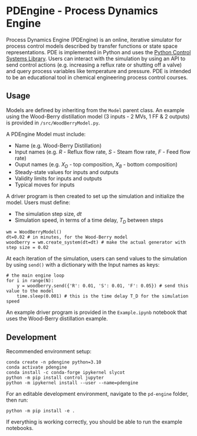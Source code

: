 # PDEngine - Process Dynamics Engine

Process Dynamics Engine (PDEngine) is an online, iterative simulator for process control models described by transfer functions or state space representations. PDE is implemented in Python and uses the [Python Control Systems Library](https://github.com/python-control/python-control). Users can interact with the simulation by using an API to send control actions (e.g. increasing a reflux rate or shutting off a valve) and query process variables like temperature and pressure. PDE is intended to be an educational tool in chemical engineering process control courses.

## Usage

Models are defined by inheriting from the `Model` parent class. An example using the Wood-Berry distillation model (3 inputs - 2 MVs, 1 FF & 2 outputs) is provided in `/src/WoodBerryModel.py`.

A PDEngine Model must include:
- Name (e.g. Wood-Berry Distillation)
- Input names (e.g. $R$ - Reflux flow rate, $S$ - Steam flow rate, $F$ - Feed flow rate)
- Ouput names (e.g. $X_D$ - top composition, $X_B$ - bottom composition)
- Steady-state values for inputs and outputs
- Validity limits for inputs and outputs
- Typical moves for inputs

A driver program is then created to set up the simulation and initialize the model. Users must define:

- The simulation step size, $dt$
- Simulation speed, in terms of a time delay, $T_D$ between steps

```
wm = WoodBerryModel()
dt=0.02 # in minutes, for the Wood-Berry model
woodberry = wm.create_system(dt=dt) # make the actual generator with step size = 0.02
```

At each iteration of the simulation, users can send values to the simulation by using `send()` with a dictionary with the Input names as keys:

```
# the main engine loop
for i in range(N):        
    y = woodberry.send({'R': 0.01, 'S': 0.01, 'F': 0.05}) # send this value to the model
    time.sleep(0.001) # this is the time delay T_D for the simulation speed
```

An example driver program is provided in the `Example.ipynb` notebook that uses the Wood-Berry distillation example.

## Development

Recommended environment setup:

```
conda create -n pdengine python=3.10
conda activate pdengine
conda install -c conda-forge ipykernel slycot
python -m pip install control jupyter
python -m ipykernel install --user --name=pdengine
```

For an editable development environment, navigate to the `pd-engine` folder, then run:

```
python -m pip install -e .
```

If everything is working correctly, you should be able to run the example notebooks.
